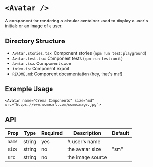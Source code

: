 # `<Avatar />`

A component for rendering a circular container used to display a user's initials or an image of a user.

## Directory Structure

- `Avatar.stories.tsx`: Component stories (`npm run test:playground`)
- `Avatar.test.tsx`: Component tests (`npm run test:unit`)
- `Avatar.tsx`: Component code
- `index.ts`: Component export
- `README.md`: Component documentation (hey, that's me!)

## Example Usage

```tsx
<Avatar name="Crema Components" size="md" src="https://www.someurl.com/someimage.jpg">
```

## API

| Prop   | Type   | Required | Description      | Default |
| ------ | ------ | -------- | ---------------- | ------- |
| `name` | string | yes      | A user's name    |         |
| `size` | string | no       | the avatar size  | "sm"    |
| `src`  | string | no       | the image source |         |
